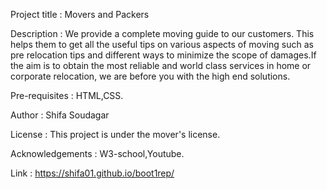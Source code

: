Project title : Movers and Packers

Description : We provide a complete moving guide to our customers. This helps them to get all the useful tips on various aspects of moving such as pre relocation tips and different ways to minimize the scope of damages.If the aim is to obtain the most reliable and world class services in home or corporate relocation, we are before you with the high end solutions.

Pre-requisites : HTML,CSS.

Author : Shifa Soudagar

License : This project is under the mover's license.

Acknowledgements : W3-school,Youtube.

Link : https://shifa01.github.io/boot1rep/